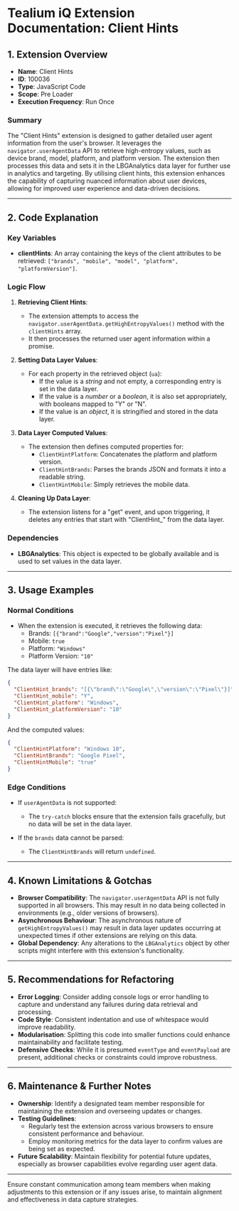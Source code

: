 # Tealium iQ Extension Documentation: Client Hints

## 1. Extension Overview
- **Name**: Client Hints
- **ID**: 100036
- **Type**: JavaScript Code
- **Scope**: Pre Loader
- **Execution Frequency**: Run Once

### Summary
The "Client Hints" extension is designed to gather detailed user agent information from the user's browser. It leverages the `navigator.userAgentData` API to retrieve high-entropy values, such as device brand, model, platform, and platform version. The extension then processes this data and sets it in the LBGAnalytics data layer for further use in analytics and targeting. By utilising client hints, this extension enhances the capability of capturing nuanced information about user devices, allowing for improved user experience and data-driven decisions.

---

## 2. Code Explanation

### Key Variables
- **clientHints**: An array containing the keys of the client attributes to be retrieved: `["brands", "mobile", "model", "platform", "platformVersion"]`.

### Logic Flow
1. **Retrieving Client Hints**:
    - The extension attempts to access the `navigator.userAgentData.getHighEntropyValues()` method with the `clientHints` array.
    - It then processes the returned user agent information within a promise.

2. **Setting Data Layer Values**:
    - For each property in the retrieved object (`ua`):
        - If the value is a *string* and not empty, a corresponding entry is set in the data layer.
        - If the value is a *number* or a *boolean*, it is also set appropriately, with booleans mapped to "Y" or "N".
        - If the value is an *object*, it is stringified and stored in the data layer.

3. **Data Layer Computed Values**:
    - The extension then defines computed properties for:
        - `ClientHintPlatform`: Concatenates the platform and platform version.
        - `ClientHintBrands`: Parses the brands JSON and formats it into a readable string.
        - `ClientHintMobile`: Simply retrieves the mobile data.

4. **Cleaning Up Data Layer**:
    - The extension listens for a "get" event, and upon triggering, it deletes any entries that start with "ClientHint_" from the data layer.

### Dependencies
- **LBGAnalytics**: This object is expected to be globally available and is used to set values in the data layer.

---

## 3. Usage Examples

### Normal Conditions
- When the extension is executed, it retrieves the following data:
  - Brands: `[{"brand":"Google","version":"Pixel"}]`
  - Mobile: `true`
  - Platform: `"Windows"`
  - Platform Version: `"10"`
  
The data layer will have entries like:
```json
{
  "ClientHint_brands": "[{\"brand\":\"Google\",\"version\":\"Pixel\"}]",
  "ClientHint_mobile": "Y",
  "ClientHint_platform": "Windows",
  "ClientHint_platformVersion": "10"
}
```
And the computed values:
```json
{
  "ClientHintPlatform": "Windows 10",
  "ClientHintBrands": "Google Pixel",
  "ClientHintMobile": "true"
}
```

### Edge Conditions
- If `userAgentData` is not supported:
  - The `try-catch` blocks ensure that the extension fails gracefully, but no data will be set in the data layer.
  
- If the `brands` data cannot be parsed:
  - The `ClientHintBrands` will return `undefined`.

---

## 4. Known Limitations & Gotchas
- **Browser Compatibility**: The `navigator.userAgentData` API is not fully supported in all browsers. This may result in no data being collected in environments (e.g., older versions of browsers).
- **Asynchronous Behaviour**: The asynchronous nature of `getHighEntropyValues()` may result in data layer updates occurring at unexpected times if other extensions are relying on this data.
- **Global Dependency**: Any alterations to the `LBGAnalytics` object by other scripts might interfere with this extension's functionality.

---

## 5. Recommendations for Refactoring
- **Error Logging**: Consider adding console logs or error handling to capture and understand any failures during data retrieval and processing.
- **Code Style**: Consistent indentation and use of whitespace would improve readability.
- **Modularisation**: Splitting this code into smaller functions could enhance maintainability and facilitate testing.
- **Defensive Checks**: While it is presumed `eventType` and `eventPayload` are present, additional checks or constraints could improve robustness.

---

## 6. Maintenance & Further Notes
- **Ownership**: Identify a designated team member responsible for maintaining the extension and overseeing updates or changes.
- **Testing Guidelines**:
  - Regularly test the extension across various browsers to ensure consistent performance and behaviour.
  - Employ monitoring metrics for the data layer to confirm values are being set as expected.
- **Future Scalability**: Maintain flexibility for potential future updates, especially as browser capabilities evolve regarding user agent data.

---

Ensure constant communication among team members when making adjustments to this extension or if any issues arise, to maintain alignment and effectiveness in data capture strategies.